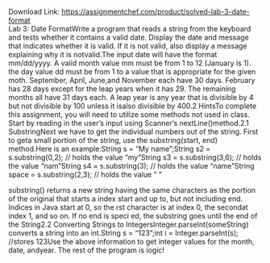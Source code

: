 Download Link: https://assignmentchef.com/product/solved-lab-3-date-format
<br>
Lab 3: Date FormatWrite a program that reads a string from the keyboard and tests whether it contains a valid date. Display the date and message that indicates whether it is valid. If it is not valid, also display a message explaining why it is notvalid.The input date will have the format mm/dd/yyyy. A valid month value mm must be from 1 to 12 (January is 1). the day value dd must be from 1 to a value that is appropriate for the given moth. September, April, June,and November each have 30 days. February has 28 days except for the leap years when it has 29. The remaining months all have 31 days each. A leap year is any year that is divisible by 4 but not divisible by 100 unless it isalso divisible by 400.2 HintsTo complete this assignment, you will need to utilize some methods not used in class. Start by reading in the user’s input using Scanner’s nextLine()method.2.1 SubstringNext we have to get the individual numbers out of the string. First to geta small portion of the string, use the substring(start, end) method.Here is an example:String s = “My name”;String s2 = s.substring(0,2); // holds the value “my”String s3 = s.substring(3,6); // holds the value “nam”String s4 = s.substring(3); // holds the value “name”String space = s.substring(2,3); // holds the value ” ”

substring() returns a new string having the same characters as the portion of the original that starts a index start and up to, but not including end. Indices in Java start at 0, so the rst character is at index 0, the secondat index 1, and so on. If no end is speci ed, the substring goes until the end of the String2.2 Converting Strings to IntegersInteger.parseInt(someString) converts a string into an int.String s = “123”;int i = Integer.parseInt(s); //stores 123Use the above information to get integer values for the month, date, andyear. The rest of the program is logic!